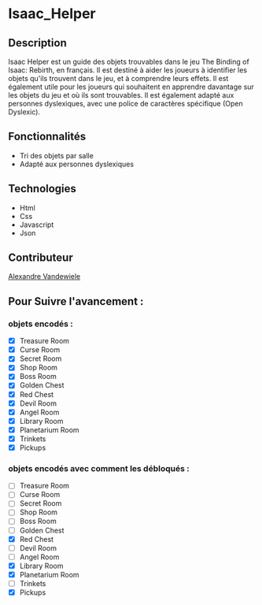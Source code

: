 # Isaac_Helper

## Description

Isaac Helper est un guide des objets trouvables dans le jeu The Binding of Isaac: Rebirth, en français. 
Il est destiné à aider les joueurs à identifier les objets qu'ils trouvent dans le jeu, et à comprendre leurs effets. 
Il est également utile pour les joueurs qui souhaitent en apprendre davantage sur les objets du jeu et où ils sont trouvables.
Il est également adapté aux personnes dyslexiques, avec une police de caractères spécifique (Open Dyslexic).

## Fonctionnalités

- Tri des objets par salle
- Adapté aux personnes dyslexiques

## Technologies

- Html
- Css
- Javascript
- Json

## Contributeur

[Alexandre Vandewiele](https://github.com/AlexandreTheDwarf)

## Pour Suivre l'avancement : 

### objets encodés :

- [x] Treasure Room
- [x] Curse Room
- [x] Secret Room
- [x] Shop Room
- [x] Boss Room
- [x] Golden Chest
- [x] Red Chest
- [x] Devil Room
- [x] Angel Room
- [x] Library Room
- [x] Planetarium Room
- [x] Trinkets
- [x] Pickups

### objets encodés avec comment les débloqués :

- [ ] Treasure Room
- [ ] Curse Room
- [ ] Secret Room
- [ ] Shop Room
- [ ] Boss Room
- [ ] Golden Chest
- [x] Red Chest
- [ ] Devil Room
- [ ] Angel Room
- [x] Library Room
- [x] Planetarium Room
- [ ] Trinkets
- [x] Pickups
